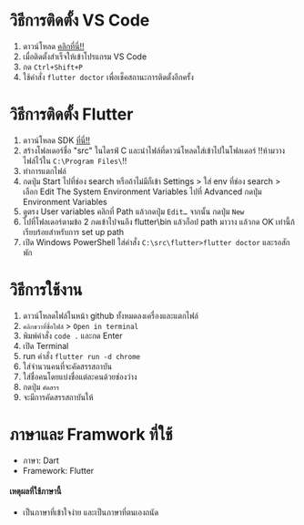 # วิธีการติดตั้ง VS Code
1. ดาวน์โหลด [คลิกที่นี่!!](https://code.visualstudio.com)
2. เมื่อติดตั้งสำเร็จให้เข้าโปรแกรม VS Code
3. กด `Ctrl+Shift+P`
4. ใช้คำสั่ง `flutter doctor` เพื่อเช็คสถานะการติดตั้งอีกครั้ง

# วิธีการติดตั้ง Flutter
1. ดาวน์โหลด SDK [ที่นี่!!](https://docs.flutter.dev/get-started/install/windows/desktop?tab=download)
2. สร้างโฟลเดอร์ชื่อ "src" ในไดรฟ์ C และนำไฟล์ที่ดาวน์โหลดใส่เข้าไปในโฟลเดอร์ !!ห้ามวางไฟล์ไว้ใน `C:\Program Files\`!!
3. ทำการแตกไฟล์
4. กดปุ่ม Start ไปที่ช่อง search หรือถ้าไม่มีก็เข้า Settings > ใส่ env ที่ช่อง search > เลือก Edit The System Environment Variables ไปที่ Advanced กดปุ่ม Environment Variables
5. ดูตรง User variables คลิกที่ Path แล้วกดปุ่ม `Edit…` จากนั้น กดปุ่ม `New`
6. ไปที่โฟลเดอร์ตามข้อ 2 กดเข้าไปจนถึง flutter\bin แล้วก็อป path มาวาง แล้วกด OK เท่านี้ก้เรียบร้อยสำหรับการ set up path
7. เปิด Windows PowerShell ใส่คำสั่ง `C:\src\flutter>flutter doctor` และรอสักพัก

# วิธีการใช้งาน
1. ดาวน์โหลดไฟล์ในหน้า github ทั้งหมดลงเครื่องและแตกไฟล์
2. `คลิกขวาที่ชื่อไฟล์` > `Open in terminal`
3. พิมพ์คำสั่ง `code .` และกด Enter
4. เปิด Terminal
5. run คำสั่ง `flutter run -d chrome`
6. ใส่จำนวนคนที่จะคัดสรรสถาบัน
7. ใส่ชื่อคนโดยแบ่งชื่อแต่ละคนด้วยช่องว่าง
8. กดปุ่ม `คัดสรร`
9. จะมีการคัดสรรสถาบันให้

# ภาษาและ Framwork ที่ใช้
- ภาษา: Dart
- Framework: Flutter

#### เหตุผลที่ใช้ภาษานี้
- เป็นภาษาที่เข้าใจง่าย และเป็นภาษาที่ตนเองถนัด
